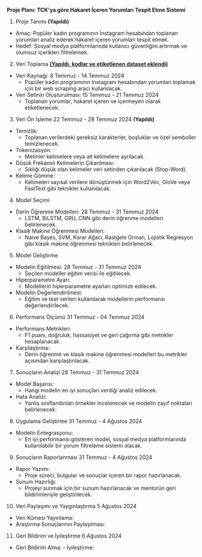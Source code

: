  <b>Proje Planı: TCK'ya göre Hakaret İçeren Yorumları Tespit Etme Sistemi </b>

 1. Proje Tanımı <b>(Yapıldı)</b>
 
   - Amaç: Popüler kadın programının Instagram hesabından toplanan yorumları analiz ederek hakaret içeren yorumları tespit etmek.
   - Hedef: Sosyal medya platformlarında kullanıcı güvenliğini artırmak ve olumsuz içerikleri filtrelemek.

 2. Veri Toplama  <b><u>(Yapıldı, kodlar ve etiketlenen dataset eklendi)</u></b>
   - Veri Kaynağı:  8 Temmuz - 14 Temmuz 2024
     - Popüler kadın programının Instagram hesabından yorumları toplamak için bir web scraping aracı kullanılacak.
   - Veri Setinin Oluşturulması: 15 Temmuz - 21 Temmuz 2024  
     - Toplanan yorumlar, hakaret içeren ve içermeyen olarak etiketlenecek. 
     
 3. Veri Ön İşleme  22 Temmuz - 28 Temmuz 2024  <b>(Yapıldı)</b>
   - Temizlik:
     - Toplanan verilerdeki gereksiz karakterler, boşluklar ve özel semboller temizlenecek.
   - Tokenizasyon:
     - Metinler kelimelere veya alt kelimelere ayrılacak.
   - Düşük Frekanslı Kelimelerin Çıkarılması:
     - Sıklığı düşük olan kelimeler veri setinden çıkarılacak (Stop-Word).
   - Kelime Gömme:
     - Kelimeleri sayısal verilere dönüştürmek için Word2Vec, GloVe veya FastText gibi teknikler kullanılacak.

 4. Model Seçimi
   - Derin Öğrenme Modelleri:  28 Temmuz - 31 Temmuz 2024 
     - LSTM, BiLSTM, GRU, CNN gibi derin öğrenme modelleri belirlenecek.
   - Klasik Makine Öğrenmesi Modelleri:
     - Naive Bayes, SVM, Karar Ağacı, Rastgele Orman, Lojistik Regresyon gibi klasik makine öğrenmesi teknikleri belirlenecek.

 5. Model Geliştirme 
   - Modelin Eğitilmesi:   28 Temmuz - 31 Temmuz 2024 
     - Seçilen modeller eğitim verisi ile eğitilecek.
   - Hiperparametre Ayarı:
     - Modellerin hiperparametre ayarları optimize edilecek.
   - Modelin Değerlendirilmesi:
     - Eğitim ve test verileri kullanılarak modellerin performansı değerlendirilecek.

 6. Performans Ölçümü    31 Temmuz - 04 Temmuz 2024 
   - Performans Metrikleri:
     - F1 puanı, doğruluk, hassasiyet ve geri çağırma gibi metrikler hesaplanacak.
   - Karşılaştırma:
     - Derin öğrenme ve klasik makine öğrenmesi modelleri bu metrikler açısından karşılaştırılacak.

 7. Sonuçların Analizi   28 Temmuz - 31 Temmuz 2024 
   - Model Başarısı:
     - Hangi modelin en iyi sonuçları verdiği analiz edilecek.
   - Hata Analizi:
     - Yanlış sınıflandırılan örnekler incelenecek ve modelin zayıf noktaları belirlenecek.

 8. Uygulama Geliştirme 31 Temmuz - 4 Ağustos  2024 
   - Modelin Entegrasyonu:
     - En iyi performansı gösteren model, sosyal medya platformlarında kullanılabilir bir yorum filtreleme sistemi olacak.
   
 9. Sonuçların Raporlanması 31 Temmuz - 4 Ağustos  2024 
   - Rapor Yazımı:
     - Proje süreci, bulgular ve sonuçlar içeren bir rapor hazırlanacak.
   - Sunum Hazırlığı:
     - Projeyi sunmak için bir sunum hazırlanacak ve mentorün geri bildirimleriyle geliştirilecek.

 10. Veri Paylaşımı ve Yaygınlaştırma 5 Ağustos  2024 
   - Veri Kümesi Yayınlama:
   - Araştırma Sonuçlarının Paylaşılması:
     

 11. Geri Bildirim ve İyileştirme 6 Ağustos  2024 
   - Geri Bildirim Alma:
    - İyileştirme:
     
